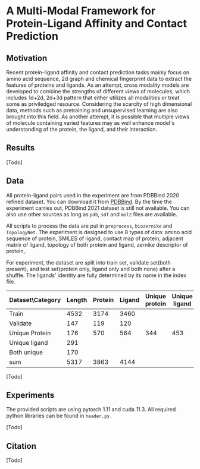# A Multi-Modal Framework for Protein-Ligand Affinity and Contact Prediction

## Motivation

Recent protein-ligand affinity and contact prediction tasks mainly focus on amino acid sequence, 2d graph and chemical fingerprint data to extract the features of proteins and ligands. As an attempt, cross modality models are developed to combine the strengths of different views of molecules, which includes 1d+2d, 2d+3d pattern that either utilizes all modalities or treat some as priviledged resource. Considering the scarcity of high dimensional data, methods such as pretraining and unsupervised learning are also brought into this field. As another attempt, it is possible that multiple views of molecule containing varied features may as well enhance model's understanding of the protein, the ligand, and their interaction.

## Results

[Todo]

## Data

All protein-ligand pairs used in the experiment are from PDBBind 2020 refined dataset. You can download it from [PDBBind](http://pdbbind.org.cn/). By the time the experiment carries out, PDBBind 2021 dataset is still not available. You can also use other sources as long as `pdb`, `sdf` and `mol2` files are available.

All scripts to process the data are put in `preprocess`, `biozernike` and `TopologyNet`. The experiment is designed to use 8 types of data: amino acid sequence of protein, SMILES of ligand, contact map of protein, adjacent matrix of ligand, topology of both protein and ligand, zernike descriptor of protein,.

For experiment, the dataset are split into train set, validate set(both present), and test set(protein only, ligand only and both none) after a shuffle. The ligands' identity are fully determined by its name in the index file.

| Dataset\Category | Length | Protein | Ligand | Unique protein | Unique ligand |
| ---------------- | ------ | ------- | ------ | -------------- | ------------- |
| Train            | 4532   | 3174    | 3460   |                |               |
| Validate         | 147    | 119     | 120    |                |               |
| Unique Protein   | 176    | 570     | 564    | 344            | 453           |
| Unique ligand    | 291    |         |        |                |               |
| Both unique      | 170    |         |        |                |               |
| sum              | 5317   | 3863    | 4144   |                |               |

[Todo]

## Experiments

The provided scripts are using pytorch 1.11 and cuda 11.3.  All required python libraries can be found in `header.py.`

[Todo]

## Citation

[Todo]
